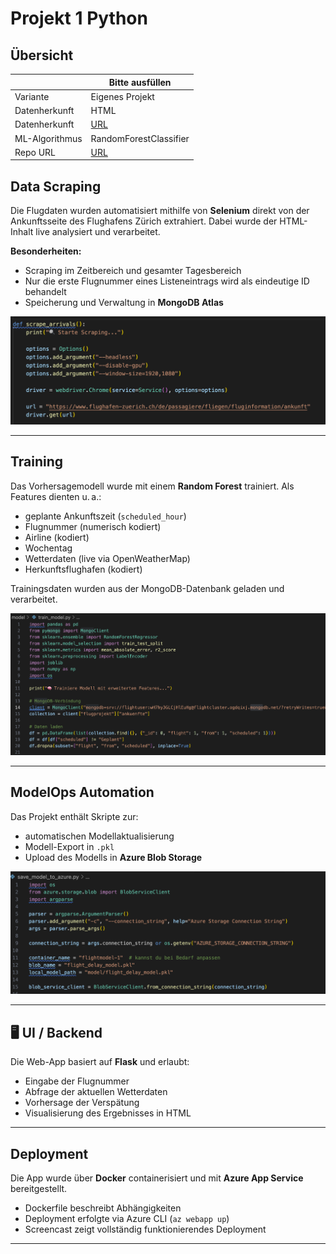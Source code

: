 ﻿# Projekt 1 Python

## Übersicht

| | Bitte ausfüllen |
| -------- | ------- |
| Variante | Eigenes Projekt|
| Datenherkunft | HTML |
| Datenherkunft | [URL](https://www.flughafen-zuerich.ch/de/passagiere/fliegen/fluginformation/ankunft) |
| ML-Algorithmus | RandomForestClassifier |
| Repo URL | [URL](https://github.com/abelasdf/flight-delay-predictor) |

##  Data Scraping

Die Flugdaten wurden automatisiert mithilfe von **Selenium** direkt von der Ankunftsseite des Flughafens Zürich extrahiert. Dabei wurde der HTML-Inhalt live analysiert und verarbeitet.

**Besonderheiten:**
- Scraping im Zeitbereich und gesamter Tagesbereich
- Nur die erste Flugnummer eines Listeneintrags wird als eindeutige ID behandelt
- Speicherung und Verwaltung in **MongoDB Atlas**

![Screenshot 1 – Scraping-Ausgabe](images/Bildschirmfoto%202025-05-25%20um%2022.26.44.png)

---

##  Training

Das Vorhersagemodell wurde mit einem **Random Forest** trainiert. Als Features dienten u. a.:
- geplante Ankunftszeit (`scheduled_hour`)
- Flugnummer (numerisch kodiert)
- Airline (kodiert)
- Wochentag
- Wetterdaten (live via OpenWeatherMap)
- Herkunftsflughafen (kodiert)

Trainingsdaten wurden aus der MongoDB-Datenbank geladen und verarbeitet.

![Screenshot 2 – Trainingsvorgang oder Featureübersicht](images/Bildschirmfoto%202025-05-25%20um%2022.28.18.png)

---

## ModelOps Automation

Das Projekt enthält Skripte zur:
- automatischen Modellaktualisierung
- Modell-Export in `.pkl`
- Upload des Modells in **Azure Blob Storage**

![Screenshot 3 – Modellvorhersage oder UI](images/Bildschirmfoto%202025-05-25%20um%2022.29.59.png)

---

## 🖥 UI / Backend

Die Web-App basiert auf **Flask** und erlaubt:
- Eingabe der Flugnummer
- Abfrage der aktuellen Wetterdaten
- Vorhersage der Verspätung
- Visualisierung des Ergebnisses in HTML

---

##  Deployment

Die App wurde über **Docker** containerisiert und mit **Azure App Service** bereitgestellt.

- Dockerfile beschreibt Abhängigkeiten
- Deployment erfolgte via Azure CLI (`az webapp up`)
- Screencast zeigt vollständig funktionierendes Deployment


---
